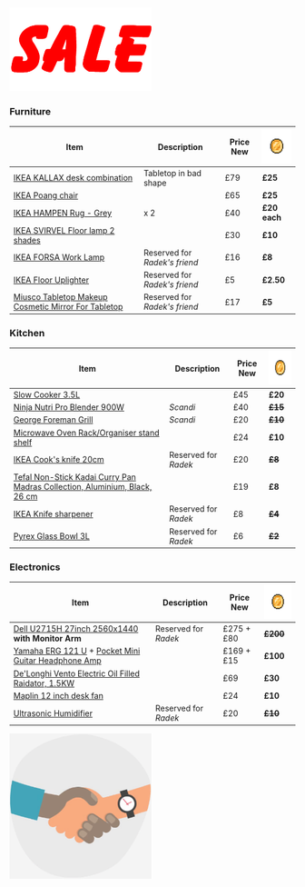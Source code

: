 <img src="assets/sale.gif" width="250px"/>

### Furniture 
| Item | Description | Price New | <img src="assets/coin.gif" height="60px"/> |
|-|-|-|-|
[IKEA KALLAX desk combination](https://www.ikea.com/gb/en/products/desks/desk-computer-desks/kallax-desk-combination-black-brown-chrome-plated-spr-19046550/) | Tabletop in bad shape | £79 | **£25**
[IKEA Poang chair](https://www.ikea.com/gb/en/products/sofas-armchairs/armchairs/po%C3%A4ng-armchair-oak-veneer-knisa-black-spr-29240839/) | | £65 | **£25**
[IKEA HAMPEN Rug - Grey](https://www.ikea.com/gb/en/products/textiles-rugs/rugs/hampen-rug-high-pile-grey-art-50313013/) | x 2 | £40 | **£20 each**
[IKEA SVIRVEL Floor lamp 2 shades](https://www.ikea.com/gb/en/products/lighting/floor-lamps/svirvel-floor-lamp-with-2-shades-white-art-10289722/) |  | £30 | **£10**
[IKEA FORSA Work Lamp](https://www.ikea.com/gb/en/products/lighting/work-lamps/fors%C3%A5-work-lamp-black-art-80106012/) | Reserved for *Radek's friend* | £16 | **£8**
[IKEA Floor Uplighter](https://www.ikea.com/gb/en/products/lighting/floor-lamps/not-floor-uplighter-black-art-50139877/) | Reserved for *Radek's friend* | £5 | **£2.50**
[Miusco Tabletop Makeup Cosmetic Mirror For Tabletop](https://www.amazon.co.uk/gp/product/B01HGDLKUC/ref=oh_aui_detailpage_o07_s00?ie=UTF8&psc=1) | Reserved for *Radek's friend* | £17 | **£5**

### Kitchen
| Item | Description | Price New | <img src="assets/coin.gif" height="60px"/> |
|-|-|-|-|
[Slow Cooker 3.5L](https://www.amazon.co.uk/gp/product/B00J3R3YUE/ref=oh_aui_search_detailpage?ie=UTF8&psc=1) | | £45 | **£20**
[Ninja Nutri Pro Blender 900W](https://www.amazon.co.uk/gp/product/B01B9ZB1LG/ref=oh_aui_search_detailpage?ie=UTF8&psc=1) | *Scandi* | £40 | ~~**£15**~~
[George Foreman Grill](https://www.amazon.co.uk/gp/product/B0055429GO/ref=oh_aui_search_detailpage?ie=UTF8&psc=1) | *Scandi* |£20| ~~**£10**~~
[Microwave Oven Rack/Organiser stand shelf](https://www.amazon.co.uk/gp/product/B06XGBSZSW/ref=oh_aui_search_detailpage?ie=UTF8&psc=1) | | £24| **£10**
[IKEA Cook's knife 20cm](https://www.ikea.com/gb/en/products/cookware/knives-chopping-boards/ikea-365-cooks-knife-stainless-steel-art-10283522/) | Reserved for *Radek* | £20 | ~~**£8**~~
[Tefal Non-Stick Kadai Curry Pan Madras Collection, Aluminium, Black, 26 cm](https://primenow.amazon.co.uk/dp/B008KW4P2O?m=A3LITGF83QI6KN&psc=1) | | £19 | **£8**
[IKEA Knife sharpener](https://www.ikea.com/gb/en/products/cookware/knives-chopping-boards/sk%C3%A4rande-knife-sharpener-black-art-50289169/) | Reserved for *Radek* | £8| ~~**£4**~~
[Pyrex Glass Bowl 3L](https://www.amazon.co.uk/gp/product/B000KG8GVE/ref=oh_aui_search_detailpage?ie=UTF8&psc=1) |Reserved for *Radek* | £6| ~~**£2**~~

### Electronics
| Item | Description | Price New | <img src="assets/coin.gif" height="60px"/> |
|-|-|-|-| 
[Dell U2715H 27inch 2560x1440](https://www.amazon.co.uk/Dell-U2715H-inch-Monitor-Black/dp/B00PRCRWRU) **with Monitor Arm** | Reserved for *Radek* | £275 + £80 |  ~~**£200**~~
[Yamaha ERG 121 U](https://www.amazon.co.uk/gp/product/B001MW65FE/ref=oh_aui_detailpage_o03_s01?ie=UTF8&psc=1)  + [Pocket Mini Guitar Headphone Amp](https://www.amazon.co.uk/gp/product/B01FJ5IW46/ref=oh_aui_detailpage_o03_s00?ie=UTF8&psc=1) | |£169 + £15| **£100**
[De'Longhi Vento Electric Oil Filled Raidator, 1.5KW](https://www.amazon.co.uk/gp/product/B001FSJXZ4/ref=oh_aui_search_detailpage?ie=UTF8&psc=1)| | £69 | **£30**
[Maplin 12 inch desk fan](https://en.shpock.com/i/WV_udWUijRVJdVzA/) | | £24| **£10**
[Ultrasonic Humidifier](https://www.amazon.co.uk/gp/product/B01N33PX9X/ref=oh_aui_detailpage_o02_s00?ie=UTF8&psc=1) | Reserved for *Radek*  |£20| ~~**£10**~~

<img src="assets/deal.gif" width="250px"/>
